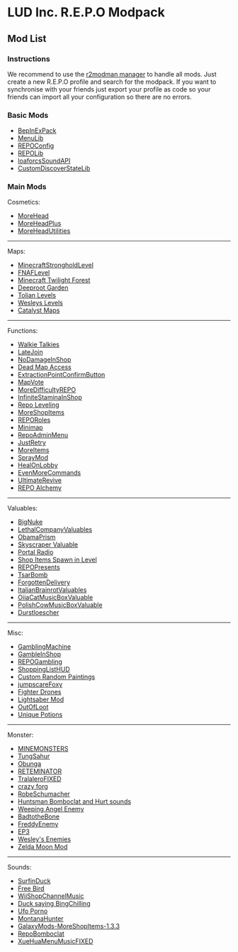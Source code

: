 # LUD Inc. R.E.P.O Modpack

## Mod List

### Instructions

We recommend to use the [r2modman manager](https://r2modman.com/) to handle all mods. Just create a new R.E.P.O profile and search for the modpack. 
If you want to synchronise with your friends just export your profile as code so your friends can import all your configuration so there are no errors.

### Basic Mods
- [BepInExPack](https://thunderstore.io/c/repo/p/BepInEx/BepInExPack/)
- [MenuLib](https://thunderstore.io/c/repo/p/nickklmao/MenuLib/)
- [REPOConfig](https://thunderstore.io/c/repo/p/nickklmao/REPOConfig/)
- [REPOLib](https://thunderstore.io/c/repo/p/Zehs/REPOLib/)
- [loaforcsSoundAPI](https://thunderstore.io/c/repo/p/loaforc/loaforcsSoundAPI/)
- [CustomDiscoverStateLib](https://thunderstore.io/c/repo/p/Kistras/CustomDiscoverStateLib/)

### Main Mods

Cosmetics:

- [MoreHead](https://thunderstore.io/c/repo/p/YMC_MHZ/MoreHead/)
- [MoreHeadPlus](https://thunderstore.io/c/repo/p/RESET/MoreHeadPlus/)
- [MoreHeadUtilities](https://thunderstore.io/c/repo/p/Maygik/MoreHeadUtilities/)
  
---

Maps:

- [MinecraftStrongholdLevel](https://thunderstore.io/c/repo/p/AriIcedT/MinecraftStrongholdLevel/)
- [FNAFLevel](https://thunderstore.io/c/repo/p/OrtonLongGaming/FNAFLevel/)
- [Minecraft Twilight Forest](https://thunderstore.io/c/repo/p/Custard_Crew/Minecraft_Twilight_Forest/)
- [Deeproot Garden](https://thunderstore.io/c/repo/p/Beaniebe/Deeproot_Garden/)
- [Tolian Levels](https://thunderstore.io/c/repo/p/Tolian/Tolian_Levels/)
- [Wesleys Levels](https://thunderstore.io/c/repo/p/Magic_Wesley/Wesleys_Levels/)
- [Catalyst Maps](https://thunderstore.io/c/repo/p/StarbornWolf/Catalyst_Maps/)

---

Functions:

- [Walkie Talkies](https://thunderstore.io/c/repo/p/surfknasen/Walkie_Talkies/)
- [LateJoin](https://thunderstore.io/c/repo/p/Rebateman/LateJoin/)
- [NoDamageInShop](https://thunderstore.io/c/repo/p/Snowlance/NoDamageInShop/)
- [Dead Map Access](https://thunderstore.io/c/repo/p/SaturnKai/Dead_Map_Access/)
- [ExtractionPointConfirmButton](https://thunderstore.io/c/repo/p/Zehs/ExtractionPointConfirmButton/)
- [MapVote](https://thunderstore.io/c/repo/p/Patrick/MapVote/)
- [MoreDifficultyREPO](https://thunderstore.io/c/repo/p/SK0R3N/MoreDifficultyREPO/)
- [InfiniteStaminaInShop](https://thunderstore.io/c/repo/p/FluxTeam/InfiniteStaminaInShop/)
- [Repo Leveling](https://thunderstore.io/c/repo/p/Einhornyordle/Repo_Leveling/)
- [MoreShopItems](https://thunderstore.io/c/repo/p/GalaxyMods/MoreShopItems/)
- [REPORoles](https://thunderstore.io/c/repo/p/BobisMods/REPORoles/)
- [Minimap](https://thunderstore.io/c/repo/p/dig/Minimap/)
- [RepoAdminMenu](https://thunderstore.io/c/repo/p/proferabg/RepoAdminMenu/)
- [JustRetry](https://thunderstore.io/c/repo/p/nickklmao/JustRetry/)
- [MoreItems](https://thunderstore.io/c/repo/p/tupperware/MoreItems/)
- [SprayMod](https://thunderstore.io/c/repo/p/IvitoDev/SprayMod/)
- [HealOnLobby](https://thunderstore.io/c/repo/p/DimaBroZY/HealOnLobby/)
- [EvenMoreCommands](https://thunderstore.io/c/repo/p/KekW/EvenMoreCommands/)
- [UltimateRevive](https://thunderstore.io/c/repo/p/Godji/UltimateRevive/)
- [REPO Alchemy](https://thunderstore.io/c/repo/p/Lunoid/REPO_Alchemy/)

---

Valuables:

- [BigNuke](https://thunderstore.io/c/repo/p/TitanVortex/BigNuke/)
- [LethalCompanyValuables](https://thunderstore.io/c/repo/p/Zehs/LethalCompanyValuables/)
- [ObamaPrism](https://thunderstore.io/c/repo/p/TheMedic/ObamaPrism/)
- [Skyscraper Valuable](https://thunderstore.io/c/repo/p/Lunar/Skyscraper_Valuable/)
- [Portal Radio](https://thunderstore.io/c/repo/p/TheSakuraFox/Portal_Radio/)
- [Shop Items Spawn in Level](https://thunderstore.io/c/repo/p/itsUndefined/Shop_Items_Spawn_in_Level/)
- [REPOPresents](https://thunderstore.io/c/repo/p/dig/REPOPresents/)
- [TsarBomb](https://thunderstore.io/c/repo/p/PxntxrezStudio/TsarBomb/)
- [ForgottenDelivery](https://thunderstore.io/c/repo/p/eXish/ForgottenDelivery/)
- [ItalianBrainrotValuables](https://thunderstore.io/c/repo/p/GofioLabs/ItalianBrainrotValuables/)
- [OiiaCatMusicBoxValuable](https://thunderstore.io/c/repo/p/NEVAR/OiiaCatMusicBoxValuable/)
- [PolishCowMusicBoxValuable](https://thunderstore.io/c/repo/p/NEVAR/PolishCowMusicBoxValuable/)
- [Durstloescher](https://thunderstore.io/c/repo/p/ErrorJan/Durstloescher/)

---

Misc:

- [GamblingMachine](https://thunderstore.io/c/repo/p/Lluciocc/GamblingMachine/)
- [GambleInShop](https://thunderstore.io/c/repo/p/khalliv/GambleInShop/)
- [REPOGambling](https://thunderstore.io/c/repo/p/DirtyGames/REPOGambling/)
- [ShoppingListHUD](https://thunderstore.io/c/repo/p/khalliv/ShoppingListHUD/)
- [Custom Random Paintings](https://thunderstore.io/c/repo/p/ZVT/Custom_Random_Paintings/)
- [jumpscareFoxy](https://thunderstore.io/c/repo/p/olivr/jumpscareFoxy/)
- [Fighter Drones](https://thunderstore.io/c/repo/p/Ernedev/Fighter_Drones/)
- [Lightsaber Mod](https://thunderstore.io/c/repo/p/KT57/Lightsaber_Mod/)
- [OutOfLoot](https://thunderstore.io/c/repo/p/starktron/OutOfLoot/)
- [Unique Potions](https://thunderstore.io/c/repo/p/Yuckers/Unique_Potions/)

---

Monster:

- [MINEMONSTERS](https://thunderstore.io/c/repo/p/GarStudios/MINEMONSTERS/)
- [TungSahur](https://thunderstore.io/c/repo/p/Gearmaster/TungSahur/)
- [Obunga](https://thunderstore.io/c/repo/p/TitanVortex/Obunga/)
- [RETEMINATOR](https://thunderstore.io/c/repo/p/SNEUS_STUDIO/RETEMINATOR/)
- [TralaleroFIXED](https://thunderstore.io/c/repo/p/Brainrotanimals1/TralaleroFIXED/)
- [crazy forg](https://thunderstore.io/c/repo/p/kiwiiii/crazy_forg/)
- [RobeSchumacher](https://thunderstore.io/c/repo/p/Albinaurics/RobeSchumacher/)
- [Huntsman Bomboclat and Hurt sounds](https://thunderstore.io/c/repo/p/Sylph/Huntsman_Bomboclat_and_Hurt_sounds/)
- [Weeping Angel Enemy](https://thunderstore.io/c/repo/p/JoshA/Weeping_Angel_Enemy/)
- [BadtotheBone](https://thunderstore.io/c/repo/p/LanguidRat/BadtotheBone/)
- [FreddyEnemy](https://thunderstore.io/c/repo/p/OrtonLongGaming/FreddyEnemy/)
- [EP3](https://thunderstore.io/c/repo/p/Jhook/EP3/)
- [Wesley's Enemies](https://thunderstore.io/c/repo/p/Magic_Wesley/Wesleys_Enemies/)
- [Zelda Moon Mod](https://thunderstore.io/c/repo/p/WaitWhat/Zelda_Moon_Mod/)

---

Sounds:

- [SurfinDuck](https://thunderstore.io/c/repo/p/DougHRito/SurfinDuck/)
- [Free Bird](https://thunderstore.io/c/repo/p/Muz_tea/Free_Bird/)
- [WiiShopChannelMusic](https://thunderstore.io/c/repo/p/FluxTeam/WiiShopChannelMusic/)
- [Duck saying BingChilling](https://thunderstore.io/c/repo/p/NEVAR/Duck_saying_BingChilling/)
- [Ufo Porno](https://thunderstore.io/c/repo/p/polska_autoskola/Ufo_Porno/)
- [MontanaHunter](https://thunderstore.io/c/repo/p/LucydDemon/MontanaHunter/)
- [GalaxyMods-MoreShopItems-1.3.3](https://thunderstore.io/c/repo/p/eth9n/Mimic/)
- [RepoBomboclat](https://thunderstore.io/c/repo/p/CapybaraEstTravy/RepoBomboclat/)
- [XueHuaMenuMusicFIXED](https://thunderstore.io/c/repo/p/NEVAR/XueHuaMenuMusicFIXED/)